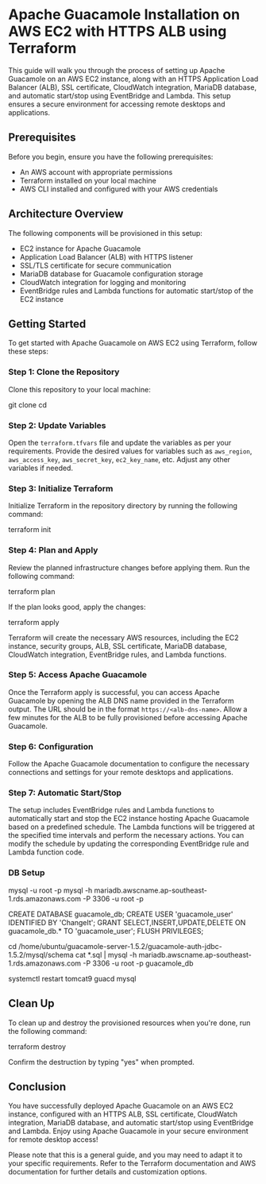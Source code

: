 # Apache Guacamole Installation on AWS EC2 with HTTPS ALB using Terraform

This guide will walk you through the process of setting up Apache Guacamole on an AWS EC2 instance, along with an HTTPS Application Load Balancer (ALB), SSL certificate, CloudWatch integration, MariaDB database, and automatic start/stop using EventBridge and Lambda. This setup ensures a secure environment for accessing remote desktops and applications.

## Prerequisites

Before you begin, ensure you have the following prerequisites:

- An AWS account with appropriate permissions
- Terraform installed on your local machine
- AWS CLI installed and configured with your AWS credentials

## Architecture Overview

The following components will be provisioned in this setup:

- EC2 instance for Apache Guacamole
- Application Load Balancer (ALB) with HTTPS listener
- SSL/TLS certificate for secure communication
- MariaDB database for Guacamole configuration storage
- CloudWatch integration for logging and monitoring
- EventBridge rules and Lambda functions for automatic start/stop of the EC2 instance

## Getting Started

To get started with Apache Guacamole on AWS EC2 using Terraform, follow these steps:

### Step 1: Clone the Repository

Clone this repository to your local machine:

git clone <repository-url>
cd <repository-directory>

### Step 2: Update Variables

Open the `terraform.tfvars` file and update the variables as per your requirements. Provide the desired values for variables such as `aws_region`, `aws_access_key`, `aws_secret_key`, `ec2_key_name`, etc. Adjust any other variables if needed.

### Step 3: Initialize Terraform

Initialize Terraform in the repository directory by running the following command:

terraform init

### Step 4: Plan and Apply

Review the planned infrastructure changes before applying them. Run the following command:

terraform plan

If the plan looks good, apply the changes:

terraform apply

Terraform will create the necessary AWS resources, including the EC2 instance, security groups, ALB, SSL certificate, MariaDB database, CloudWatch integration, EventBridge rules, and Lambda functions.

### Step 5: Access Apache Guacamole

Once the Terraform apply is successful, you can access Apache Guacamole by opening the ALB DNS name provided in the Terraform output. The URL should be in the format `https://<alb-dns-name>`. Allow a few minutes for the ALB to be fully provisioned before accessing Apache Guacamole.

### Step 6: Configuration

Follow the Apache Guacamole documentation to configure the necessary connections and settings for your remote desktops and applications.

### Step 7: Automatic Start/Stop

The setup includes EventBridge rules and Lambda functions to automatically start and stop the EC2 instance hosting Apache Guacamole based on a predefined schedule. The Lambda functions will be triggered at the specified time intervals and perform the necessary actions. You can modify the schedule by updating the corresponding EventBridge rule and Lambda function code.

### DB Setup
mysql -u root -p
mysql -h mariadb.awscname.ap-southeast-1.rds.amazonaws.com -P 3306 -u root -p

CREATE DATABASE guacamole_db;
CREATE USER 'guacamole_user' IDENTIFIED BY 'ChangeIt';
GRANT SELECT,INSERT,UPDATE,DELETE ON guacamole_db.* TO 'guacamole_user';
FLUSH PRIVILEGES;

cd /home/ubuntu/guacamole-server-1.5.2/guacamole-auth-jdbc-1.5.2/mysql/schema
cat *.sql | mysql -h mariadb.awscname.ap-southeast-1.rds.amazonaws.com -P 3306 -u root -p guacamole_db

systemctl restart tomcat9 guacd mysql


## Clean Up

To clean up and destroy the provisioned resources when you're done, run the following command:

terraform destroy

Confirm the destruction by typing "yes" when prompted.

## Conclusion

You have successfully deployed Apache Guacamole on an AWS EC2 instance, configured with an HTTPS ALB, SSL certificate, CloudWatch integration, MariaDB database, and automatic start/stop using EventBridge and Lambda. Enjoy using Apache Guacamole in your secure environment for remote desktop access!

Please note that this is a general guide, and you may need to adapt it to your specific requirements. Refer to the Terraform documentation and AWS documentation for further details and customization options.